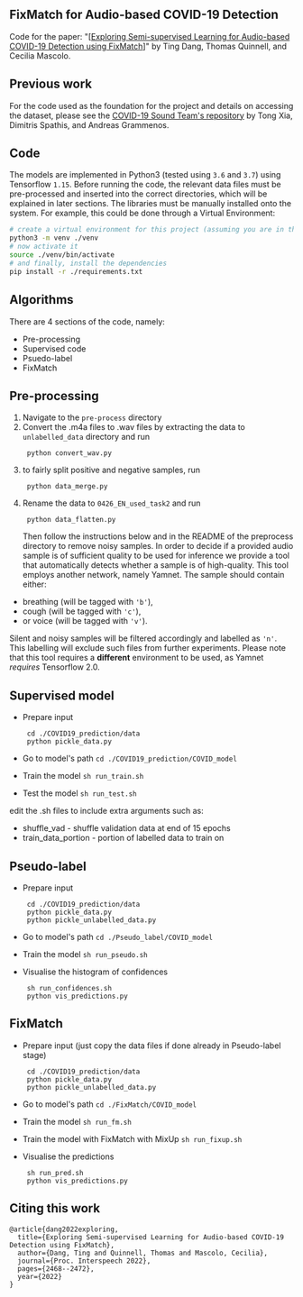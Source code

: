 ## FixMatch for Audio-based COVID-19 Detection

Code for the paper: "[[Exploring Semi-supervised Learning for Audio-based COVID-19 Detection using FixMatch](https://mobile-systems.cl.cam.ac.uk/papers/interspeech22.pdf)]" by Ting Dang, Thomas Quinnell, and Cecilia Mascolo.



## Previous work

For the code used as the foundation for the project and details on accessing the dataset, please see the [COVID-19 Sound Team's repository](https://github.com/cam-mobsys/covid19-sounds-neurips) by Tong Xia, Dimitris Spathis, and Andreas Grammenos.



## Code

The models are implemented in Python3 (tested using `3.6` and `3.7`) using Tensorflow `1.15`.
Before running the code, the relevant data files must be pre-processed and inserted into the correct
directories, which will be explained in later sections.
The libraries must be manually installed onto the system. For example, this could be done through a Virtual
Environment:

```bash
# create a virtual environment for this project (assuming you are in the root directory of the repository)
python3 -m venv ./venv
# now activate it
source ./venv/bin/activate
# and finally, install the dependencies
pip install -r ./requirements.txt
```

## Algorithms

There are 4 sections of the code, namely:
- Pre-processing
- Supervised code
- Psuedo-label
- FixMatch

## Pre-processing

1. Navigate to the `pre-process` directory
1. Convert the .m4a files to .wav files by extracting the data to `unlabelled_data` directory
    and run 
    ```
     python convert_wav.py
    ```
1. to fairly split positive and negative samples, run
    ```
     python data_merge.py
    ```
1. Rename the data to `0426_EN_used_task2` and run
    ```
     python data_flatten.py
    ```
    Then follow the instructions below and in the README of the preprocess directory to remove noisy samples.
    In order to decide if a provided audio sample is of sufficient quality to be used for inference we provide a tool that
    automatically detects whether a sample is of high-quality. This tool employs another network, namely
    Yamnet. The sample should contain either:

- breathing (will be tagged with `'b'`),
- cough (will be tagged with `'c'`),
- or voice (will be tagged with `'v'`).

Silent and noisy samples will be filtered accordingly and labelled as `'n'`. This labelling will exclude such files
from further experiments. Please note that this tool requires a **different** environment
to be used, as Yamnet _requires_ Tensorflow 2.0.


## Supervised model

- Prepare input

  ```shell
   cd ./COVID19_prediction/data
   python pickle_data.py
  ```

- Go to model's path `cd ./COVID19_prediction/COVID_model`
- Train the model `sh run_train.sh`
- Test the model `sh run_test.sh`

edit the .sh files to include extra arguments such as:
- shuffle\_vad - shuffle validation data at end of 15 epochs
- train\_data\_portion - portion of labelled data to train on

## Pseudo-label

- Prepare input

  ```shell
   cd ./COVID19_prediction/data
   python pickle_data.py
   python pickle_unlabelled_data.py
  ```

- Go to model's path `cd ./Pseudo_label/COVID_model`
- Train the model `sh run_pseudo.sh`
- Visualise the histogram of confidences
  ```shell
   sh run_confidences.sh
   python vis_predictions.py
  ```

## FixMatch

- Prepare input (just copy the data files if done already in Pseudo-label stage)

  ```shell
   cd ./COVID19_prediction/data
   python pickle_data.py
   python pickle_unlabelled_data.py
  ```

- Go to model's path `cd ./FixMatch/COVID_model`
- Train the model `sh run_fm.sh`
- Train the model with FixMatch with MixUp `sh run_fixup.sh`
- Visualise the predictions
  ```shell
   sh run_pred.sh
   python vis_predictions.py
  ```

## Citing this work

```shell
@article{dang2022exploring,
  title={Exploring Semi-supervised Learning for Audio-based COVID-19 Detection using FixMatch},
  author={Dang, Ting and Quinnell, Thomas and Mascolo, Cecilia},
  journal={Proc. Interspeech 2022},
  pages={2468--2472},
  year={2022}
}
```

## 

